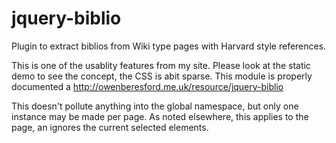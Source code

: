# jquery-biblio
Plugin to extract biblios from Wiki type pages with Harvard style references.


This is one of the usablity features from my site.   Please look at the static demo to see the concept, the CSS is abit sparse.
This module is properly documented a http://owenberesford.me.uk/resource/jquery-biblio

This doesn't pollute anything into the global namespace, but only one instance may be made per page.  As noted elsewhere, this applies to the page, an ignores the current selected elements.
